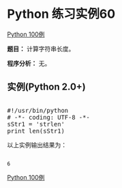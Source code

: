 Python 练习实例60
=============

 [Python 100例](python-100-examples.md)


 **题目：** 计算字符串长度。　　

 **程序分析：** 无。

  实例(Python 2.0+)
---------------

 <pre>

#!/usr/bin/python
# -*- coding: UTF-8 -*-
sStr1 = 'strlen'
print len(sStr1)
</pre>

 以上实例输出结果为：


```

6

```

 [Python 100例](python-100-examples.md)
